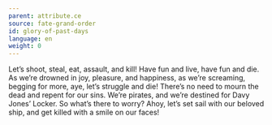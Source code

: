 ```yaml
---
parent: attribute.ce
source: fate-grand-order
id: glory-of-past-days
language: en
weight: 0
---
```


Let’s shoot, steal, eat, assault, and kill!
Have fun and live, have fun and die.
As we’re drowned in joy, pleasure, and happiness, as we’re screaming, begging for more, aye, let’s struggle and die!
There’s no need to mourn the dead and repent for our sins.
We’re pirates, and we’re destined for Davy Jones’ Locker.
So what’s there to worry?
Ahoy, let’s set sail with our beloved ship, and get killed with a smile on our faces!
